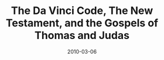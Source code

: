 ---
title: "The Da Vinci Code, The New Testament, and the Gospels of Thomas and Judas"
speaker: "Paul Copan"
date: "2010-03-06"
sermonUrl: "//35.190.93.184/sermons/20100306_saturday_paul_copan_davinci.mp3"
---